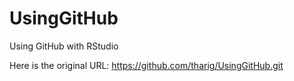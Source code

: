 # UsingGitHub
Using GitHub with RStudio

Here is the original URL:
https://github.com/tharig/UsingGitHub.git
